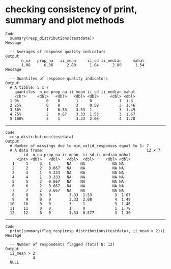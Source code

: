 # checking consistency of print, summary and plot methods

    Code
      summary(resp_distributions(testdata))
    Message
      
      -- Averages of response quality indicators 
    Output
           n_na   prop_na   ii_mean     ii_sd ii_median     mahal 
           1.08      0.36      2.80      1.04      2.80      1.54 
    Message
      
      -- Quantiles of response quality indicators  
    Output
      # A tibble: 5 x 7
        quantiles  n_na prop_na ii_mean ii_sd ii_median mahal
        <chr>     <dbl>   <dbl>   <dbl> <dbl>     <dbl> <dbl>
      1 0%            0    0       1     0            1  1.3 
      2 25%           0    0       3     0.58         3  1.46
      3 50%           1    0.33    3.33  1            3  1.49
      4 75%           2    0.67    3.33  1.53         3  1.67
      5 100%          3    1       3.33  2.08         4  1.78

---

    Code
      resp_distributions(testdata)
    Output
      # Number of missings due to min_valid_responses equal to 1: 7
      # A data frame:                                             12 x 7
            id  n_na prop_na ii_mean  ii_sd ii_median mahal
         <int> <dbl>   <dbl>   <dbl>  <dbl>     <dbl> <dbl>
       1     1     3   1       NA    NA            NA NA   
       2     2     2   0.667   NA    NA            NA NA   
       3     3     1   0.333   NA    NA            NA NA   
       4     4     1   0.333   NA    NA            NA NA   
       5     5     2   0.667   NA    NA            NA NA   
       6     6     2   0.667   NA    NA            NA NA   
       7     7     2   0.667   NA    NA            NA NA   
       8     8     0   0        3.33  1.53          3  1.67
       9     9     0   0        3.33  2.08          4  1.49
      10    10     0   0        3     1             3  1.46
      11    11     0   0        1     0             1  1.78
      12    12     0   0        3.33  0.577         3  1.30

---

    Code
      print(summary(flag_resp(resp_distributions(testdata), ii_mean > 2)))
    Message
      
      -- Number of respondents flagged (Total N: 12) 
    Output
      ii_mean > 2 
                4 
      NULL

